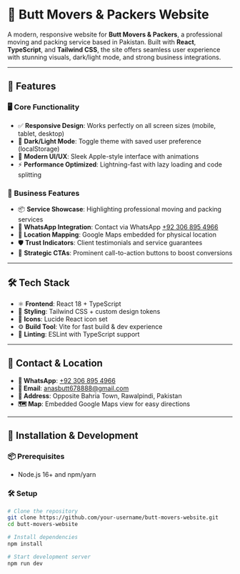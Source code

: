 # 🚛 Butt Movers & Packers Website

A modern, responsive website for **Butt Movers & Packers**, a professional moving and packing service based in Pakistan. Built with **React**, **TypeScript**, and **Tailwind CSS**, the site offers seamless user experience with stunning visuals, dark/light mode, and strong business integrations.

---

## 🌟 Features

### 🖥️ Core Functionality
- ✅ **Responsive Design**: Works perfectly on all screen sizes (mobile, tablet, desktop)
- 🌙 **Dark/Light Mode**: Toggle theme with saved user preference (localStorage)
- 🎨 **Modern UI/UX**: Sleek Apple-style interface with animations
- ⚡ **Performance Optimized**: Lightning-fast with lazy loading and code splitting

### 🧰 Business Features
- 📦 **Service Showcase**: Highlighting professional moving and packing services
- 💬 **WhatsApp Integration**: Contact via WhatsApp [+92 306 895 4966](https://wa.me/923068954966)
- 📍 **Location Mapping**: Google Maps embedded for physical location
- 🛡️ **Trust Indicators**: Client testimonials and service guarantees
- 🚀 **Strategic CTAs**: Prominent call-to-action buttons to boost conversions

---

## 🛠️ Tech Stack

- ⚛️ **Frontend**: React 18 + TypeScript
- 🎨 **Styling**: Tailwind CSS + custom design tokens
- 🧩 **Icons**: Lucide React icon set
- ⚙️ **Build Tool**: Vite for fast build & dev experience
- 🧹 **Linting**: ESLint with TypeScript support

---

## 📍 Contact & Location

- **📱 WhatsApp**: [+92 306 895 4966](https://wa.me/923068954966)
- **📧 Email**: anasbutt678888@gmail.com
- **📌 Address**: Opposite Bahria Town, Rawalpindi, Pakistan
- **🗺️ Map**: Embedded Google Maps view for easy directions

---

## 🚧 Installation & Development

### 📦 Prerequisites
- Node.js 16+ and npm/yarn

### 🛠️ Setup
```bash
# Clone the repository
git clone https://github.com/your-username/butt-movers-website.git
cd butt-movers-website

# Install dependencies
npm install

# Start development server
npm run dev
